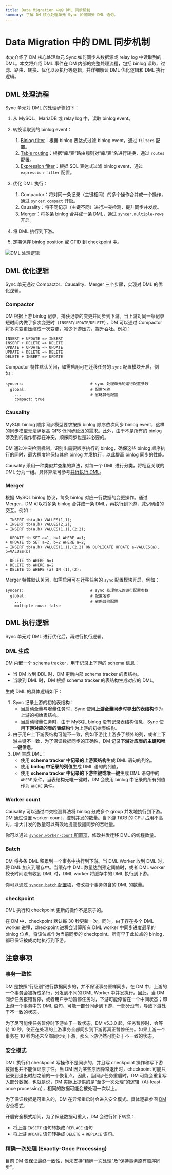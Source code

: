```yaml
---
title: Data Migration 中的 DML 同步机制
summary: 了解 DM 核心处理单元 Sync 如何同步 DML 语句。
---
```


# Data Migration 中的 DML 同步机制

本文介绍了 DM 核心处理单元 Sync 如何同步从数据源或 relay log 中读取到的 DML。本文将介绍 DML 事件在 DM 内部的完整处理流程，包括 binlog 读取、过滤、路由、转换、优化以及执行等逻辑，并详细解读 DML 优化逻辑和 DML 执行逻辑。

## DML 处理流程

Sync 单元对 DML 的处理步骤如下：

1. 从 MySQL、MariaDB 或 relay log 中，读取 binlog event。
2. 转换读取到的 binlog event：

    1. [Binlog filter](/dm/dm-binlog-event-filter.md)：根据 binlog 表达式过滤 binlog event，通过 `filters` 配置。
    2. [Table routing](/dm/dm-table-routing.md)：根据“库/表”路由规则对“库/表”名进行转换，通过 `routes` 配置。
    3. [Expression filter](/filter-dml-event.md)：根据 SQL 表达式过滤 binlog event，通过 `expression-filter` 配置。

3. 优化 DML 执行：

    1. Compactor：将对同一条记录（主键相同）的多个操作合并成一个操作，通过 `syncer.compact` 开启。
    2. Causality：将不同记录（主键不同）进行冲突检测，提升同步并发度。
    3. Merger：将多条 binlog 合并成一条 DML，通过 `syncer.multiple-rows` 开启。

4. 将 DML 执行到下游。
5. 定期保存 binlog position 或 GTID 到 checkpoint 中。

![DML 处理逻辑](https://download.pingcap.com/images/docs-cn/dm/dm-dml-replication-logic.png)

## DML 优化逻辑

Sync 单元通过 Compactor、Causality、Merger 三个步骤，实现对 DML 的优化逻辑。

### Compactor

DM 根据上游 binlog 记录，捕获记录的变更并同步到下游。当上游对同一条记录短时间内做了多次变更时（`INSERT`/`UPDATE`/`DELETE`），DM 可以通过 Compactor 将多次变更压缩成一次变更，减少下游压力，提升吞吐。例如：

```
INSERT + UPDATE => INSERT
INSERT + DELETE => DELETE
UPDATE + UPDATE => UPDATE
UPDATE + DELETE => DELETE
DELETE + INSERT => UPDATE
```

Compactor 特性默认关闭，如需启用可在迁移任务的 `sync` 配置模块开启，例如：

```
syncers:                             # sync 处理单元的运行配置参数
  global:                            # 配置名称
    ...                              # 省略其他配置
    compact: true
```

### Causality

MySQL binlog 顺序同步模型要求按照 binlog 顺序依次同步 binlog event，这样的同步模型无法满足高 QPS 低同步延迟的需求。此外，由于不是所有的 binlog 涉及到的操作都存在冲突，顺序同步也是非必要的。

DM 通过冲突检测机制，识别出需要顺序执行的 binlog，确保这些 binlog 顺序执行的同时，最大程度地保持其他 binlog 并发执行，以此提高 binlog 同步的性能。

Causality 采用一种类似并查集的算法，对每一个 DML 进行分类，将相互关联的 DML 分为一组。具体算法可参考[并行执行 DML](https://pingcap.com/zh/blog/tidb-binlog-source-code-reading-8#并行执行DML)。

### Merger

根据 MySQL binlog 协议，每条 binlog 对应一行数据的变更操作。通过 Merger，DM 可以将多条 binlog 合并成一条 DML，再执行到下游，减少网络的交互。例如：

```
  INSERT tb(a,b) VALUES(1,1);
+ INSERT tb(a,b) VALUES(2,2);
= INSERT tb(a,b) VALUES(1,1),(2,2);

  UPDATE tb SET a=1, b=1 WHERE a=1;
+ UPDATE tb SET a=2, b=2 WHERE a=2;
= INSERT tb(a,b) VALUES(1,1),(2,2) ON DUPLICATE UPDATE a=VALUES(a), b=VALUES(b)

  DELETE tb WHERE a=1
+ DELETE tb WHERE a=2
= DELETE tb WHERE (a) IN (1),(2);
```

Merger 特性默认关闭，如需启用可在迁移任务的 `sync` 配置模块开启，例如：

```
syncers:                             # sync 处理单元的运行配置参数
  global:                            # 配置名称
    ...                              # 省略其他配置
    multiple-rows: false
```

## DML 执行逻辑

Sync 单元对 DML 进行优化后，再进行执行逻辑。

### DML 生成

DM 内嵌一个 schema tracker，用于记录上下游的 schema 信息：

* 当 DM 收到 DDL 时，DM 更新内部 schema tracker 的表结构。
* 当收到 DML 时，DM 根据 schema tracker 的表结构生成对应的 DML。

生成 DML 的具体逻辑如下：

1. Sync 记录上游的初始表结构：
    * 当启动全量与增量任务时，Sync 使用**上游全量同步时导出的表结构**作为上游的初始表结构。
    * 当启动增量任务时，由于 MySQL binlog 没有记录表结构信息，Sync 使用**下游对应的表的表结构**作为上游的初始表结构。
2. 由于用户上下游表结构可能不一致，例如下游比上游多了额外的列，或者上下游主键不一致，为了保证数据同步的正确性，DM 记录**下游对应表的主键和唯一键信息**。
3. DM 生成 DML：
    * 使用 **schema tracker 中记录的上游表结构**生成 DML 语句的列名。
    * 使用 **binlog 中记录的列值**生成 DML 语句的列值。
    * 使用 **schema tracker 中记录的下游主键或唯一键**生成 DML 语句中的 `WHERE` 条件。当表结构无唯一键时，DM 会使用 binlog 中记录的所有列值作为 `WHERE` 条件。

### Worker count

Causality 可以通过冲突检测算法将 binlog 分成多个 group 并发地执行到下游。DM 通过设置 worker-count，控制并发的数量。当下游 TiDB 的 CPU 占用不高时，增大并发的数量可以有效地提高数据同步的吞吐量。

你可以通过 [`syncer.worker-count` 配置项](/dm/dm-tune-configuration.md#worker-count)，修改并发迁移 DML 的线程数量。

### Batch

DM 将多条 DML 积累到一个事务中执行到下游。当 DML Worker 收到 DML 时，将 DML 加入到缓存中。当缓存中 DML 数量达到预定阈值时，或者 DML worker 较长时间没有收到 DML 时，DML worker 将缓存中的 DML 执行到下游。

你可以通过 [`syncer.batch` 配置项](/dm/dm-tune-configuration.md#batch)，修改每个事务包含的 DML 的数量。

### checkpoint

DML 执行和 checkpoint 更新的操作不是原子的。

在 DM 中，checkpoint 默认每 30 秒更新一次。同时，由于存在多个 DML worker 进程，checkpoint 进程会计算所有 DML worker 中同步进度最早的 binlog 位点，将该位点作为当前同步的 checkpoint。所有早于此位点的 binlog，都已保证被成功地执行到下游。

<!-- 关于 Checkpoint 的详细信息，参考 Checkpoint /dm/dm-checkpoint.md。-->

## 注意事项

### 事务一致性

DM 是按照“行级别”进行数据同步的，并不保证事务原样同步。在 DM 中，上游的一个事务会被拆成多行，分发到不同的 DML Worker 中并发执行。因此，当 DM 同步任务报错暂停，或者用户手动暂停任务时，下游可能停留在一个中间状态；即上游一个事务中的 DML 语句，可能一部分同步到下游，一部分没有，导致下游处于不一致的状态。

为了尽可能使任务暂停时下游处于一致状态，DM v5.3.0 起，任务暂停时，会等待 10 秒，使正在处理的上游事务全部同步到下游再真正暂停任务。如果上游一个事务在 10 秒内还未全部同步到下游，那么下游仍然可能处于不一致的状态。

### 安全模式

DML 执行和 checkpoint 写操作不是同步的，并且写 checkpoint 操作和写下游数据也并不能保证原子性。当 DM 因为某些原因异常退出时，checkpoint 可能只记录到退出时刻之前的一个恢复点。因此，当同步任务重启时，DM 可能会重复写入部分数据，也就是说，DM 实际上提供的是“至少一次处理”的逻辑（At-least-once processing），相同的数据可能会被处理一次以上。

为了保证数据是可重入的，DM 在异常重启时会进入安全模式。具体逻辑参阅 [DM 安全模式](/dm/dm-safe-mode.md)。

开启安全模式期间，为了保证数据可重入，DM 会进行如下转换：

* 将上游 `INSERT` 语句转换成 `REPLACE` 语句
* 将上游 `UPDATE` 语句转换成 `DELETE` + `REPLACE` 语句。

### 精确一次处理 (Exactly-Once Processing)

目前 DM 仅保证最终一致性，尚未支持“精确一次处理”及“保持事务原有顺序同步”。

